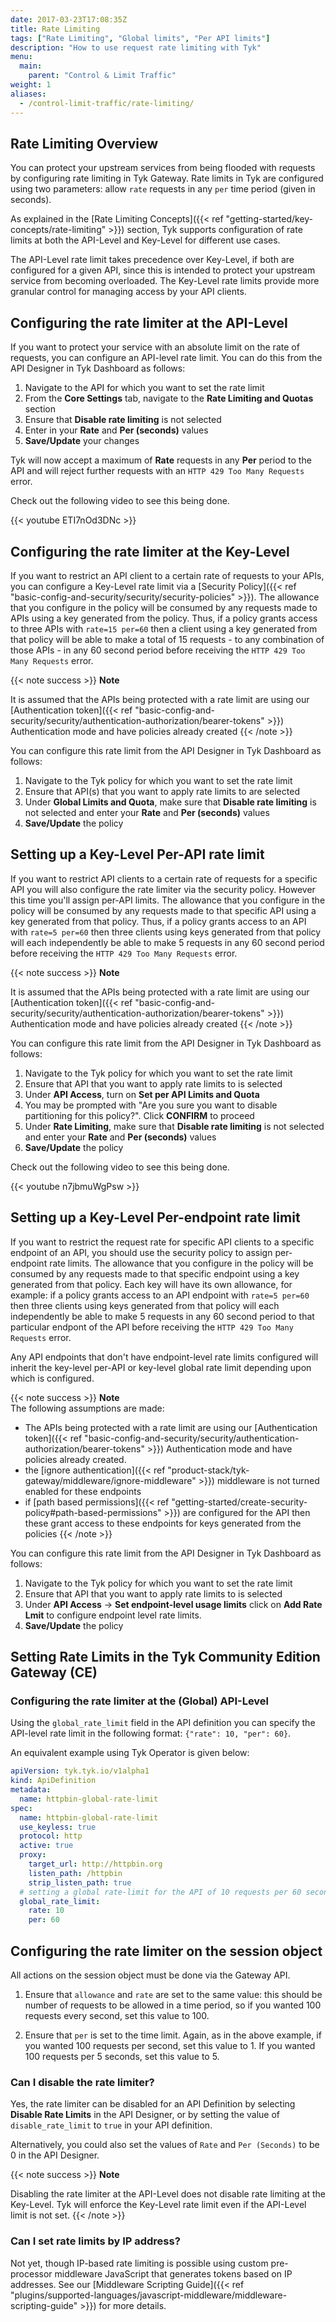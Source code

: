 ```yaml
---
date: 2017-03-23T17:08:35Z
title: Rate Limiting
tags: ["Rate Limiting", "Global limits", "Per API limits"]
description: "How to use request rate limiting with Tyk"
menu:
  main:
    parent: "Control & Limit Traffic"
weight: 1 
aliases:
  - /control-limit-traffic/rate-limiting/
---
```


## Rate Limiting Overview

You can protect your upstream services from being flooded with requests by configuring rate limiting in Tyk Gateway. Rate limits in Tyk are configured using two parameters: allow `rate` requests in any `per` time period (given in seconds).

As explained in the [Rate Limiting Concepts]({{< ref "getting-started/key-concepts/rate-limiting" >}}) section, Tyk supports configuration of rate limits at both the API-Level and Key-Level for different use cases.

The API-Level rate limit takes precedence over Key-Level, if both are configured for a given API, since this is intended to protect your upstream service from becoming overloaded. The Key-Level rate limits provide more granular control for managing access by your API clients.

## Configuring the rate limiter at the API-Level

If you want to protect your service with an absolute limit on the rate of requests, you can configure an API-level rate limit. You can do this from the API Designer in Tyk Dashboard as follows:

1. Navigate to the API for which you want to set the rate limit
2. From the **Core Settings** tab, navigate to the **Rate Limiting and Quotas** section
3. Ensure that **Disable rate limiting** is not selected
4. Enter in your **Rate** and **Per (seconds)** values
5. **Save/Update** your changes

Tyk will now accept a maximum of **Rate** requests in any **Per** period to the API and will reject further requests with an `HTTP 429 Too Many Requests` error.

Check out the following video to see this being done.

{{< youtube ETI7nOd3DNc >}}

## Configuring the rate limiter at the Key-Level

If you want to restrict an API client to a certain rate of requests to your APIs, you can configure a Key-Level rate limit via a [Security Policy]({{< ref "basic-config-and-security/security/security-policies" >}}). The allowance that you configure in the policy will be consumed by any requests made to APIs using a key generated from the policy. Thus, if a policy grants access to three APIs with `rate=15 per=60` then a client using a key generated from that policy will be able to make a total of 15 requests - to any combination of those APIs - in any 60 second period before receiving the `HTTP 429 Too Many Requests` error. 

{{< note success >}}
**Note**  

 It is assumed that the APIs being protected with a rate limit are using our [Authentication token]({{< ref "basic-config-and-security/security/authentication-authorization/bearer-tokens" >}}) Authentication mode and have policies already created
{{< /note >}}

You can configure this rate limit from the API Designer in Tyk Dashboard as follows:

1. Navigate to the Tyk policy for which you want to set the rate limit
2. Ensure that API(s) that you want to apply rate limits to are selected
3. Under **Global Limits and Quota**, make sure that **Disable rate limiting** is not selected and enter your **Rate** and **Per (seconds)** values
4. **Save/Update** the policy

## Setting up a Key-Level Per-API rate limit

If you want to restrict API clients to a certain rate of requests for a specific API you will also configure the rate limiter via the security policy. However this time you'll assign per-API limits. The allowance that you configure in the policy will be consumed by any requests made to that specific API using a key generated from that policy. Thus, if a policy grants access to an API with `rate=5 per=60` then three clients using keys generated from that policy will each independently be able to make 5 requests in any 60 second period before receiving the `HTTP 429 Too Many Requests` error. 

{{< note success >}}
**Note**  

 It is assumed that the APIs being protected with a rate limit are using our [Authentication token]({{< ref "basic-config-and-security/security/authentication-authorization/bearer-tokens" >}}) Authentication mode and have policies already created
{{< /note >}}

You can configure this rate limit from the API Designer in Tyk Dashboard as follows:

1. Navigate to the Tyk policy for which you want to set the rate limit
2. Ensure that API that you want to apply rate limits to is selected
3. Under **API Access**, turn on **Set per API Limits and Quota**
4. You may be prompted with "Are you sure you want to disable partitioning for this policy?". Click **CONFIRM** to proceed
5. Under **Rate Limiting**, make sure that **Disable rate limiting** is not selected and enter your **Rate** and **Per (seconds)** values
6. **Save/Update** the policy

Check out the following video to see this being done.

{{< youtube n7jbmuWgPsw >}}

## Setting up a Key-Level Per-endpoint rate limit

If you want to restrict the request rate for specific API clients to a specific endpoint of an API, you should use the security policy to assign per-endpoint rate limits. The allowance that you configure in the policy will be consumed by any requests made to that specific endpoint using a key generated from that policy. Each key will have its own allowance, for example: if a policy grants access to an API endpoint with `rate=5 per=60` then three clients using keys generated from that policy will each independently be able to make 5 requests in any 60 second period to that particular endpont of the API before receiving the `HTTP 429 Too Many Requests` error.

Any API endpoints that don't have endpoint-level rate limits configured will inherit the key-level per-API or key-level global rate limit depending upon which is configured.

{{< note success >}}
**Note**  
The following assumptions are made:
 - The APIs being protected with a rate limit are using our [Authentication token]({{< ref "basic-config-and-security/security/authentication-authorization/bearer-tokens" >}}) Authentication mode and have policies already created. 
 - the [ignore authentication]({{< ref "product-stack/tyk-gateway/middleware/ignore-middleware" >}}) middleware is not turned enabled for these endpoints
 - if [path based permissions]({{< ref "getting-started/create-security-policy#path-based-permissions" >}}) are configured for the API then these grant access to these endpoints for keys generated from the policies
{{< /note >}}

You can configure this rate limit from the API Designer in Tyk Dashboard as follows:

1. Navigate to the Tyk policy for which you want to set the rate limit
2. Ensure that API that you want to apply rate limits to is selected
3. Under **API Access** -> **Set endpoint-level usage limits** click on **Add Rate Lmit** to configure endpoint level rate limits.
4. **Save/Update** the policy


## Setting Rate Limits in the Tyk Community Edition Gateway (CE)

### Configuring the rate limiter at the (Global) API-Level

Using the `global_rate_limit` field in the API definition you can specify the API-level rate limit in the following format: `{"rate": 10, "per": 60}`.

An equivalent example using Tyk Operator is given below:

```yaml {linenos=table,hl_lines=["14-17"],linenostart=1}
apiVersion: tyk.tyk.io/v1alpha1
kind: ApiDefinition
metadata:
  name: httpbin-global-rate-limit
spec:
  name: httpbin-global-rate-limit
  use_keyless: true
  protocol: http
  active: true
  proxy:
    target_url: http://httpbin.org
    listen_path: /httpbin
    strip_listen_path: true
  # setting a global rate-limit for the API of 10 requests per 60 seconds
  global_rate_limit:
    rate: 10
    per: 60
```

## Configuring the rate limiter on the session object

All actions on the session object must be done via the Gateway API.

1. Ensure that `allowance` and `rate` are set to the same value: this should be number of requests to be allowed in a time period, so if you wanted 100 requests every second, set this value to 100.

2. Ensure that `per` is set to the time limit. Again, as in the above example, if you wanted 100 requests per second, set this value to 1. If you wanted 100 requests per 5 seconds, set this value to 5.

### Can I disable the rate limiter?

Yes, the rate limiter can be disabled for an API Definition by selecting **Disable Rate Limits** in the API Designer, or by setting the value of `disable_rate_limit` to `true` in your API definition.

Alternatively, you could also set the values of `Rate` and `Per (Seconds)` to be 0 in the API Designer.

{{< note success >}}
**Note**  

Disabling the rate limiter at the API-Level does not disable rate limiting at the Key-Level. Tyk will enforce the Key-Level rate limit even if the API-Level limit is not set.
{{< /note >}}

### Can I set rate limits by IP address?

Not yet, though IP-based rate limiting is possible using custom pre-processor middleware JavaScript that generates tokens based on IP addresses. See our [Middleware Scripting Guide]({{< ref "plugins/supported-languages/javascript-middleware/middleware-scripting-guide" >}}) for more details.
